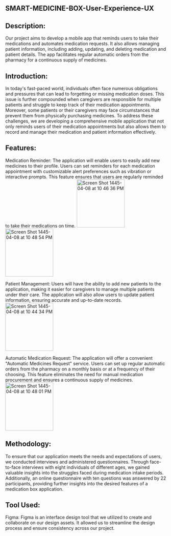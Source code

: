 ## SMART-MEDICINE-BOX-User-Experience-UX

## Description: 
Our project aims to develop a mobile app that reminds users to take their medications and automates medication requests. It also allows managing patient information, including adding, updating, and deleting medication and patient details. The app facilitates regular automatic orders from the pharmacy for a continuous supply of medicines.

## Introduction:
In today's fast-paced world, individuals often face numerous obligations and pressures that can lead to forgetting or missing medication doses. This issue is further compounded when caregivers are responsible for multiple patients and struggle to keep track of their medication appointments. Moreover, some patients or their caregivers may face circumstances that prevent them from physically purchasing medicines. To address these challenges, we are developing a comprehensive mobile application that not only reminds users of their medication appointments but also allows them to record and manage their medication and patient information effectively.

## Features:
Medication Reminder: The application will enable users to easily add new medicines to their profile. Users can set reminders for each medication appointment with customizable alert preferences such as vibration or interactive prompts. This feature ensures that users are regularly reminded to take their medications on time.
<img width="150" alt="Screen Shot 1445-04-08 at 10 46 36 PM" src="https://github.com/Lujain-Almayouf/SMART-MEDICINE-BOX-User-Experience-UX/assets/112809872/583218f7-8eed-47d8-8b81-a3245c0f4511">
<img width="150" alt="Screen Shot 1445-04-08 at 10 48 54 PM" src="https://github.com/Lujain-Almayouf/SMART-MEDICINE-BOX-User-Experience-UX/assets/112809872/5b154c93-fb4f-4a0b-9d14-bb8b19bd12c3">

Patient Management: Users will have the ability to add new patients to the application, making it easier for caregivers to manage multiple patients under their care. The application will also allow users to update patient information, ensuring accurate and up-to-date records.
<img width="150" alt="Screen Shot 1445-04-08 at 10 44 34 PM" src="https://github.com/Lujain-Almayouf/SMART-MEDICINE-BOX-User-Experience-UX/assets/112809872/11c92a0b-007d-49c2-8031-83424acf43ea">

Automatic Medication Request: The application will offer a convenient "Automatic Medicines Request" service. Users can set up regular automatic orders from the pharmacy on a monthly basis or at a frequency of their choosing. This feature eliminates the need for manual medication procurement and ensures a continuous supply of medicines.
<img width="150" alt="Screen Shot 1445-04-08 at 10 48 01 PM" src="https://github.com/Lujain-Almayouf/SMART-MEDICINE-BOX-User-Experience-UX/assets/112809872/10328e7c-50e2-4bf3-bee5-c48fcff2abf5">


## Methodology:
To ensure that our application meets the needs and expectations of users, we conducted interviews and administered questionnaires. Through face-to-face interviews with eight individuals of different ages, we gained valuable insights into the struggles faced during medication intake periods. Additionally, an online questionnaire with ten questions was answered by 22 participants, providing further insights into the desired features of a medication box application.

## Tool Used:
Figma: Figma is an interface design tool that we utilized to create and collaborate on our design assets. It allowed us to streamline the design process and ensure consistency across our project.
